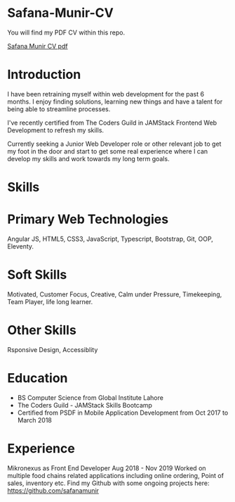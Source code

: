 # Safana-Munir-CV

You will find my PDF CV within this repo.

<a href="https://github.com/safanamunir/Safana-Munir-CV/blob/main/SafanaMunir-JuniorWebDeveloper.pdf" > Safana Munir CV pdf</a>


# Introduction
I have been retraining myself within web development for the past 6 months. I enjoy finding solutions, learning new things and have a talent for being able to streamline
processes.

I've recently certified from The Coders Guild in JAMStack Frontend Web Development to refresh my skills.

Currently seeking a Junior Web Developer role or other relevant job to get my foot in the door and start to get some real experience where I can develop my skills and
work towards my long term goals.

# Skills
# Primary Web Technologies
Angular JS, HTML5, CSS3, JavaScript, Typescript, Bootstrap, Git, OOP, Eleventy.

# Soft Skills
Motivated, Customer Focus, Creative, Calm under Pressure, Timekeeping, Team Player, life long learner.

# Other Skills
Rsponsive Design, Accessiblity

# Education
- BS Computer Science from Global Institute Lahore
- The Coders Guild - JAMStack Skills Bootcamp
- Certified from PSDF in Mobile Application Development
from Oct 2017 to March 2018

# Experience
Mikronexus as Front End Developer
Aug 2018 - Nov 2019
Worked on multiple food chains related applications
including online ordering, Point of sales, inventory etc.
Find my Github with some ongoing projects here:
https://github.com/safanamunir



